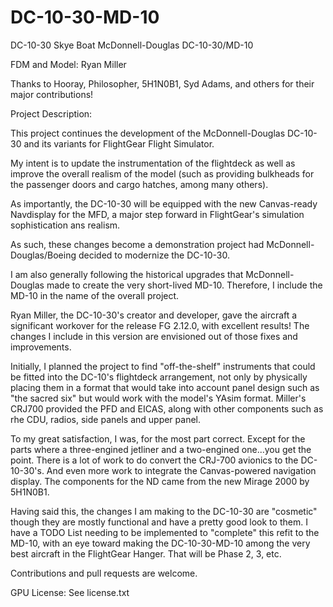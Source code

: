 DC-10-30-MD-10
==============
DC-10-30
Skye Boat McDonnell-Douglas DC-10-30/MD-10

FDM and Model: Ryan Miller

Thanks to Hooray, Philosopher, 5H1N0B1, Syd Adams, and others for their major contributions!

Project Description:

This project continues the development of the McDonnell-Douglas DC-10-30 and its variants for FlightGear Flight Simulator.

My intent is to update the instrumentation of the flightdeck as well as improve the overall realism of the model (such as providing bulkheads for the passenger doors and cargo hatches, among many others).

As importantly, the DC-10-30 will be equipped with the new Canvas-ready Navdisplay for the MFD, a major step forward in FlightGear's simulation sophistication ans realism.

As such, these changes become a demonstration project had McDonnell-Douglas/Boeing decided to modernize the DC-10-30.

I am also generally following the historical upgrades that McDonnell-Douglas made to create the very short-lived MD-10.  Therefore, I include the MD-10 in the name of the overall project.

Ryan Miller, the DC-10-30's creator and developer, gave the aircraft a significant workover for the release FG 2.12.0, with excellent results! The changes I include in this version are envisioned out of those fixes and improvements.

Initially, I planned the project to find "off-the-shelf" instruments that could be fitted into the DC-10's flightdeck arrangement, not only by physically placing them in a format that would take into account panel design such as "the sacred six" but would work with the model's YAsim format.  Miller's CRJ700 provided the PFD and EICAS, along with other components such as rhe CDU, radios, side panels and upper panel.

To my great satisfaction, I was, for the most part correct. Except for the parts where a three-engined jetliner and a two-engined one...you get the point. There is a lot of work to do convert the CRJ-700 avionics to the DC-10-30's.  And even more work to integrate the Canvas-powered navigation display.  The components for the ND came from the new Mirage 2000 by 5H1N0B1.  

Having said this, the changes I am making to the DC-10-30 are "cosmetic" though they are mostly functional and have a pretty good look to them. I have a TODO List needing to be implemented to "complete" this refit to the MD-10, with an eye toward making the DC-10-30-MD-10 among the very best aircraft in the FlightGear Hanger. That will be Phase 2, 3, etc.

Contributions and pull requests are welcome.

GPU License:  See license.txt
